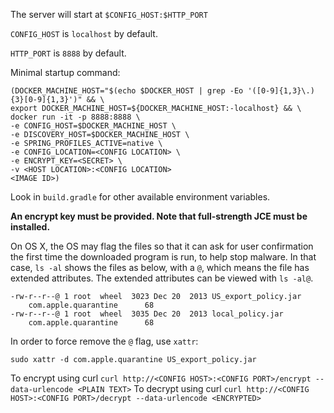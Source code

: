 The server will start at `$CONFIG_HOST:$HTTP_PORT`

`CONFIG_HOST` is `localhost` by default.

`HTTP_PORT` is `8888` by default.

Minimal startup command:
```
(DOCKER_MACHINE_HOST="$(echo $DOCKER_HOST | grep -Eo '([0-9]{1,3}\.){3}[0-9]{1,3}')" && \
export DOCKER_MACHINE_HOST=${DOCKER_MACHINE_HOST:-localhost} && \
docker run -it -p 8888:8888 \
-e CONFIG_HOST=$DOCKER_MACHINE_HOST \
-e DISCOVERY_HOST=$DOCKER_MACHINE_HOST \
-e SPRING_PROFILES_ACTIVE=native \
-e CONFIG_LOCATION=<CONFIG LOCATION> \
-e ENCRYPT_KEY=<SECRET> \
-v <HOST LOCATION>:<CONFIG LOCATION>
<IMAGE ID>)
```
Look in `build.gradle` for other available environment variables.

**An encrypt key must be provided. Note that full-strength JCE must be installed.**

On OS X, the OS may flag the files so that it can ask for user confirmation the first time the downloaded program is run,
to help stop malware. In that case, `ls -al` shows the files as below, with a `@`, which means the file
has extended attributes. The extended attributes can be viewed with `ls -al@`.
```
-rw-r--r--@ 1 root  wheel  3023 Dec 20  2013 US_export_policy.jar
	com.apple.quarantine	  68
-rw-r--r--@ 1 root  wheel  3035 Dec 20  2013 local_policy.jar
	com.apple.quarantine	  68
```

In order to force remove the `@` flag, use `xattr`:
```
sudo xattr -d com.apple.quarantine US_export_policy.jar
```

To encrypt using curl `curl http://<CONFIG HOST>:<CONFIG PORT>/encrypt --data-urlencode <PLAIN TEXT>`
To decrypt using curl `curl http://<CONFIG HOST>:<CONFIG PORT>/decrypt --data-urlencode <ENCRYPTED>`
